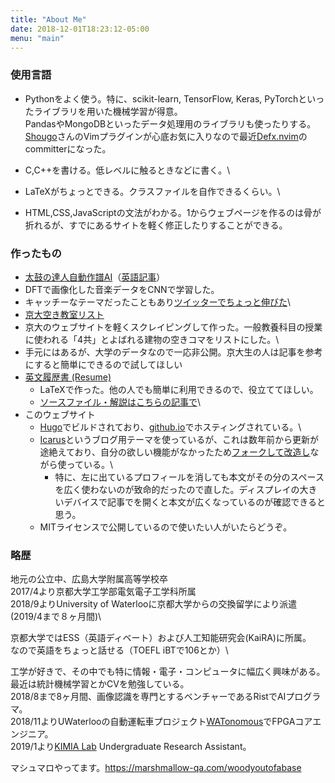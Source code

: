 ```yaml
---
title: "About Me"
date: 2018-12-01T18:23:12-05:00
menu: "main"
---
```


### 使用言語
* Pythonをよく使う。特に、scikit-learn, TensorFlow, Keras, PyTorchといったライブラリを用いた機械学習が得意。\
PandasやMongoDBといったデータ処理用のライブラリも使ったりする。\
[Shougo](https://github.com/Shougo)さんのVimプラグインが心底お気に入りなので最近[Defx.nvim](https://github.com/Shougo/defx.nvim)のcommitterになった。

* C,C++を書ける。低レベルに触るときなどに書く。\

* LaTeXがちょっとできる。クラスファイルを自作できるくらい。\

* HTML,CSS,JavaScriptの文法がわかる。1からウェブページを作るのは骨が折れるが、すでにあるサイトを軽く修正したりすることができる。

### 作ったもの
* [太鼓の達人自動作譜AI](https://woodyzootopia.github.io/2018/07/01/cnnで太鼓の達人の譜面を自動生成するプログラムを書いた/)（[英語記事](https://medium.com/datadriveninvestor/automatic-drummer-with-deep-learning-3e92723b5a79)）
 * DFTで画像化した音楽データをCNNで学習した。
 * キャッチーなテーマだったこともあり[ツイッターでちょっと伸びた](https://twitter.com/woodyOutOfABase/status/1018708633511575553?ref_src=twsrc%5Etfw)\
* [京大空き教室リスト](https://woodyzootopia.github.io/2018/12/01/大学の空き教室を自動で算出してくれるプログラムを書いた/)
 * 京大のウェブサイトを軽くスクレイピングして作った。一般教養科目の授業に使われる「4共」とよばれる建物の空きコマをリストにした。\
 * 手元にはあるが、大学のデータなので一応非公開。京大生の人は記事を参考にすると簡単にできるので試してほしい
* [英文履歴書 (Resume)](/latex/Resume.pdf)
  * LaTeXで作った。他の人でも簡単に利用できるので、役立ててほしい。
  * [ソースファイル・解説はこちらの記事で](https://woodyzootopia.github.io/2018/12/01/latexで誰でも簡単に英文履歴書が作れるクラスを作った/)\
* このウェブサイト
  * [Hugo](https://gohugo.io/)でビルドされており、[github.io](https://pages.github.com/)でホスティングされている。\
  * [Icarus](https://github.com/digitalcraftsman/hugo-icarus-theme)というブログ用テーマを使っているが、これは数年前から更新が途絶えており、自分の欲しい機能がなかったため[フォークして改造し](https://github.com/woodyZootopia/hugo-icarus-theme)ながら使っている。\
     * 特に、左に出ているプロフィールを消しても本文がその分のスペースを広く使わないのが致命的だったので直した。ディスプレイの大きいデバイスで記事でを開くと本文が広くなっているのが確認できると思う。
  * MITライセンスで公開しているので使いたい人がいたらどうぞ。

### 略歴
地元の公立中、広島大学附属高等学校卒\
2017/4より京都大学工学部電気電子工学科所属\
2018/9よりUniversity of Waterlooに京都大学からの交換留学により派遣(2019/4まで８ヶ月間)\

京都大学ではESS（英語ディベート）および人工知能研究会(KaiRA)に所属。\
なので英語をちょっと話せる（TOEFL iBTで106とか）\

工学が好きで、その中でも特に情報・電子・コンピュータに幅広く興味がある。\
最近は統計機械学習とかCVを勉強している。\
2018/8まで8ヶ月間、画像認識を専門とするベンチャーであるRistでAIプログラマ。\
2018/11よりUWaterlooの自動運転車プロジェクト[WATonomous](https://watonomous.ca)でFPGAコアエンジニア。\
2019/1より[KIMIA Lab](http://kimia.uwaterloo.ca) Undergraduate Research Assistant。

マシュマロやってます。https://marshmallow-qa.com/woodyoutofabase
